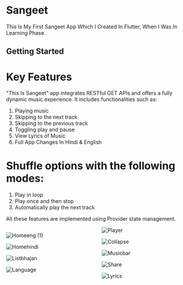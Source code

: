 # Sangeet

This Is My First Sangeet App Which I Created In Flutter, When I Was  In Learning Phase.
## Getting Started

# Key Features
"This Is Sangeet" app integrates RESTful GET APIs and offers a fully dynamic music experience. It includes functionalities such as:

1) Playing music
2) Skipping to the next track
3) Skipping to the previous track
4) Toggling play and pause
5) View Lyrics of Music
6) Full App Changes In Hindi & English 

# Shuffle options with the following modes:
1) Play in loop
2) Play once and then stop
3) Automatically play the next track
 
All these features are implemented using Provider state management.


<div style="column-count: 2;">
 
  ![Homeeng (1)](https://github.com/user-attachments/assets/9f82031e-0bb3-4c3f-9840-fd5f194e7da2)
 
  ![Homehindi](https://github.com/user-attachments/assets/11d7f9bf-10a6-4a21-b759-d62db3bf0d92)

  ![Listbhajan](https://github.com/user-attachments/assets/2c14e348-1d92-4262-94d6-0c224928b703)

  ![Language ](https://github.com/user-attachments/assets/318c7cc1-f437-4e34-86c9-8bd457f221a5)

  ![Player](https://github.com/user-attachments/assets/27f8d26f-ce24-43ab-a9a4-215af382ca33)
  
  ![Collapse](https://github.com/user-attachments/assets/333ab77f-3a35-4532-bf38-8de5bd5e440e)

  ![Musicbar](https://github.com/user-attachments/assets/c82ea61a-93ea-4937-9539-fd81cdfa0c38)

  ![Share](https://github.com/user-attachments/assets/12a01e0a-85f5-4414-a136-e51ac124dfd1)

  ![Lyrics ](https://github.com/user-attachments/assets/31bdc712-3f63-44a6-9c4b-b53787dbe3d2)




  
</div>




